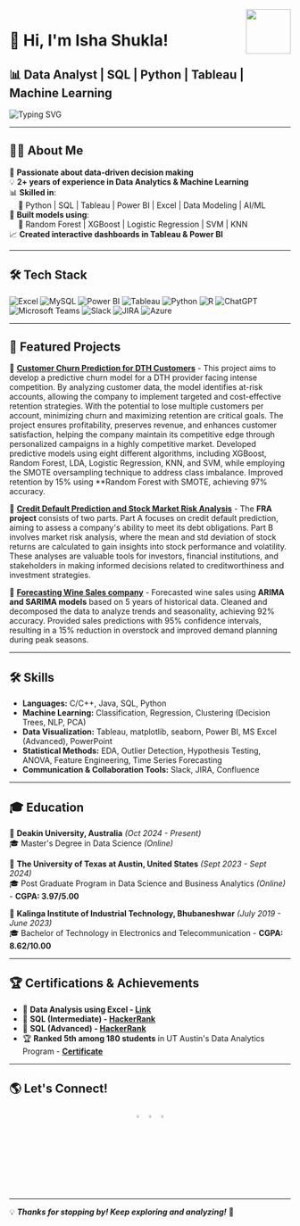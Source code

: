 <img align='right' src='https://octodex.github.com/images/hula_loop_octodex03.gif' width='80'>

# 👋 Hi, I'm Isha Shukla!


## 📊 Data Analyst | SQL | Python | Tableau | Machine Learning  

![Typing SVG](https://readme-typing-svg.herokuapp.com?font=Fira+Code&pause=1000&color=36BCF7&width=600&lines=Turning+Data+into+Actionable+Insights!;SQL+%7C+Python+%7C+Tableau+%7C+Power+BI+%7C+ML;Passionate+about+Data+Analytics+and+Visualization!+🚀)  

---

## 👩‍💻 About Me  
🚀 **Passionate about data-driven decision making**  
💡 **2+ years of experience in Data Analytics & Machine Learning**  
📊 **Skilled in**:  
&nbsp;&nbsp;&nbsp;&nbsp;🔹 Python | SQL | Tableau | Power BI | Excel | Data Modeling | AI/ML <br>
🌟 **Built models using**:  
&nbsp;&nbsp;&nbsp;&nbsp;🎯 Random Forest | XGBoost | Logistic Regression | SVM | KNN<br>
📈 **Created interactive dashboards in Tableau & Power BI**  

---

## 🛠 Tech Stack
<p>
  <img alt="Excel" src="https://img.shields.io/badge/-Excel-217346?style=flat-square&logo=google-sheets&logoColor=white" />
  <img alt="MySQL" src="https://img.shields.io/badge/-SQL-3776AB?style=flat-square&logo=mysql&logoColor=white" />
  <img alt="Power BI" src="https://img.shields.io/badge/-Power%20BI-F2C811?style=flat-square&logo=power-bi&logoColor=black" />
  <img alt="Tableau" src="https://img.shields.io/badge/-Tableau-E97627?style=flat-square&logo=tableau&logoColor=white" />
  <img alt="Python" src="https://img.shields.io/badge/-Python-3776AB?style=flat-square&logo=python&logoColor=white" />
  <img alt="R" src="https://img.shields.io/badge/-R-276DC3?style=flat-square&logo=r&logoColor=white" />
  <img alt="ChatGPT" src="https://img.shields.io/badge/-ChatGPT-00A67E?style=flat-square&logo=openai&logoColor=white" />
  <img alt="Microsoft Teams" src="https://img.shields.io/badge/-Microsoft%20Teams-6264A7?style=flat-square&logo=microsoft-teams&logoColor=white" />
  <img alt="Slack" src="https://img.shields.io/badge/-Slack-4A154B?style=flat-square&logo=slack&logoColor=white" />
  <img alt="JIRA" src="https://img.shields.io/badge/-JIRA-0052CC?style=flat-square&logo=jirasoftware&logoColor=white" />
  <img alt="Azure" src="https://img.shields.io/badge/-Azure-0189D6?style=flat-square&logo=azure-icon&logoColor=white" />
</p>

---

## 📌 Featured Projects  
🔹 **[Customer Churn Prediction for DTH Customers](https://github.com/Isha03Shukla/Capstone-Project-Customer-Churn)** - This project aims to develop a predictive churn model for a DTH provider facing intense competition. By analyzing customer data, the model identifies at-risk accounts, allowing the company to implement targeted and cost-effective retention strategies. With the potential to lose multiple customers per account, minimizing churn and maximizing retention are critical goals. The project ensures profitability, preserves revenue, and enhances customer satisfaction, helping the company maintain its competitive edge through personalized campaigns in a highly competitive market. Developed predictive models using eight different algorithms, including XGBoost, Random Forest, LDA, Logistic Regression, KNN, and SVM, while employing the SMOTE oversampling technique to address class imbalance. Improved retention by 15% using **Random Forest with SMOTE, achieving 97% accuracy.

🔹 **[Credit Default Prediction and Stock Market Risk Analysis](https://github.com/Isha03Shukla/Finance-and-Risk-Analytics)** - The **FRA project** consists of two parts. Part A focuses on credit default prediction, aiming to assess a company's ability to meet its debt obligations. Part B involves market risk analysis, where the mean and std deviation of stock returns are calculated to gain insights into stock performance and volatility. These analyses are valuable tools for investors, financial institutions, and stakeholders in making informed decisions related to creditworthiness and investment strategies.

🔹 **[Forecasting Wine Sales company](https://github.com/Isha03Shukla/Time-Series-Analysis---Forecasting-Wine-Sales-for-ABC-Estate-Wines-company)** - Forecasted wine sales using **ARIMA and SARIMA models** based on 5 years of historical data. Cleaned and decomposed the data to analyze trends and seasonality, achieving 92% accuracy. Provided sales predictions with 95% confidence intervals, resulting in a 15% reduction in overstock and improved demand planning during peak seasons.

---
## 🛠 Skills  
- **Languages:** C/C++, Java, SQL, Python  
- **Machine Learning:** Classification, Regression, Clustering (Decision Trees, NLP, PCA)  
- **Data Visualization:** Tableau, matplotlib, seaborn, Power BI, MS Excel (Advanced), PowerPoint  
- **Statistical Methods:** EDA, Outlier Detection, Hypothesis Testing, ANOVA, Feature Engineering, Time Series Forecasting  
- **Communication & Collaboration Tools:** Slack, JIRA, Confluence  

---

## 🎓 Education  
📌 **Deakin University, Australia** *(Oct 2024 - Present)*  
🎓 Master's Degree in Data Science *(Online)*  

📌 **The University of Texas at Austin, United States** *(Sept 2023 - Sept 2024)*  
🎓 Post Graduate Program in Data Science and Business Analytics *(Online)* - **CGPA: 3.97/5.00**  

📌 **Kalinga Institute of Industrial Technology, Bhubaneshwar** *(July 2019 - June 2023)*  
🎓 Bachelor of Technology in Electronics and Telecommunication - **CGPA: 8.62/10.00**  

---

## 🏆 Certifications & Achievements  
- 🏅 **Data Analysis using Excel - [Link](https://drive.google.com/file/d/12f-9hRBIKwLAQNkW5BYDM-b4dSrjB4za/view?usp=sharing)**  
- 🏅 **SQL (Intermediate) - [HackerRank](https://www.hackerrank.com/certificates/292eb4845c20)**  
- 🏅 **SQL (Advanced) - [HackerRank](https://www.hackerrank.com/certificates/940a1fd2fdab)**  
- 🏆 **Ranked 5th among 180 students** in UT Austin's Data Analytics Program - **[Certificate](https://drive.google.com/file/d/1ewu6lVY8S54fZe0z9KLER44fi00S4W54/view?usp=sharing)**  

---

## 🌎 Let's Connect!  
<p align="center">
  <a href="https://www.linkedin.com/in/isha-shukla-184250211/"><img src="https://img.icons8.com/color/48/000000/linkedin.png" width="3.5%" alt="LinkedIn"/></a>    
  <a href="mailto:isha03shukla04@gmail.com"><img src="https://img.icons8.com/fluent/48/000000/gmail.png" width="3.5%" alt="Gmail"/></a>  
  <a href="https://github.com/Isha03Shukla"><img src="https://img.icons8.com/ios-glyphs/60/github.png" width="3.5%" alt="GitHub"/></a>
</p>  

---

💡 **_Thanks for stopping by! Keep exploring and analyzing!_** 🚀  
